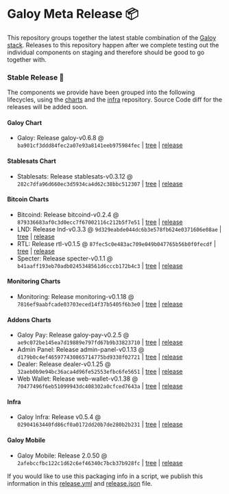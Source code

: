# Galoy Meta Release 📦

This repository groups together the latest stable combination of the [Galoy stack](https://github.com/GaloyMoney/awesome-galoy#tech-components). 
Releases to this repository happen after we complete testing out the individual components on staging and therefore should be good to go together with.

### Stable Release 🎉

The components we provide have been grouped into the following lifecycles, using the [charts](https://github.com/GaloyMoney/charts) and the [infra](https://github.com/GaloyMoney/galoy-infra) repository. 
Source Code diff for the releases will be added soon.

#### Galoy Chart
- Galoy: Release galoy-v0.6.8 @ `ba901cf3ddd84fec2a07e93a8141eeb975984fec` | [tree](https://github.com/GaloyMoney/charts/tree/ba901cf3ddd84fec2a07e93a8141eeb975984fec/charts/galoy) | [release](https://github.com/GaloyMoney/charts/releases/tag/galoy-v0.6.8)

#### Stablesats Chart
- Stablesats: Release stablesats-v0.3.12 @ `282c7dfa96d660ec3d5934ca4d62c38bbc512307` | [tree](https://github.com/GaloyMoney/charts/tree/282c7dfa96d660ec3d5934ca4d62c38bbc512307/charts/stablesats) | [release](https://github.com/GaloyMoney/charts/releases/tag/stablesats-v0.3.12)

#### Bitcoin Charts
- Bitcoind: Release bitcoind-v0.2.4 @ `879336683af0c3d0ecc7f67002116c212b5f7e51` | [tree](https://github.com/GaloyMoney/charts/tree/879336683af0c3d0ecc7f67002116c212b5f7e51/charts/bitcoind) | [release](https://github.com/GaloyMoney/charts/releases/tag/bitcoind-v0.2.4)
- LND: Release lnd-v0.3.3 @ `9d329eabde044dc6b3e578fb624e0371606e08ae` | [tree](https://github.com/GaloyMoney/charts/tree/9d329eabde044dc6b3e578fb624e0371606e08ae/charts/lnd) | [release](https://github.com/GaloyMoney/charts/releases/tag/lnd-v0.3.3)
- RTL: Release rtl-v0.1.5 @ `87fec5c0e483ac709e049b047765b56b0f0fecdf` | [tree](https://github.com/GaloyMoney/charts/tree/87fec5c0e483ac709e049b047765b56b0f0fecdf/charts/rtl) | [release](https://github.com/GaloyMoney/charts/releases/tag/rtl-v0.1.5)
- Specter: Release specter-v0.1.1 @ `b41aaff193eb70adb0245348561d6cccb172b4c3` | [tree](https://github.com/GaloyMoney/charts/tree/b41aaff193eb70adb0245348561d6cccb172b4c3/charts/specter) | [release](https://github.com/GaloyMoney/charts/releases/tag/specter-v0.1.1)

#### Monitoring Charts
- Monitoring: Release monitoring-v0.1.18 @ `7816ef9aabfcade03703eced14f37b5405f6b3e0` | [tree](https://github.com/GaloyMoney/charts/tree/7816ef9aabfcade03703eced14f37b5405f6b3e0/charts/monitoring) | [release](https://github.com/GaloyMoney/charts/releases/tag/monitoring-v0.1.18)

#### Addons Charts
- Galoy Pay: Release galoy-pay-v0.2.5 @ `ae9c072be145ea7d19889e797fd67b9b33823710` | [tree](https://github.com/GaloyMoney/charts/tree/ae9c072be145ea7d19889e797fd67b9b33823710/charts/galoy-pay) | [release](https://github.com/GaloyMoney/charts/releases/tag/galoy-pay-v0.2.5)
- Admin Panel: Release admin-panel-v0.1.13 @ `d179b0c4ef465977430865714775bd9338f02721` | [tree](https://github.com/GaloyMoney/charts/tree/d179b0c4ef465977430865714775bd9338f02721/charts/admin-panel) | [release](https://github.com/GaloyMoney/charts/releases/tag/admin-panel-v0.1.13)
- Dealer: Release dealer-v0.1.25 @ `32aeb0b9e94bc36aca4d96fe52553efbc6fe5651` | [tree](https://github.com/GaloyMoney/charts/tree/32aeb0b9e94bc36aca4d96fe52553efbc6fe5651/charts/dealer) | [release](https://github.com/GaloyMoney/charts/releases/tag/dealer-v0.1.25)
- Web Wallet: Release web-wallet-v0.1.38 @ `70477496f6eb51099943dc408302a0cfced7643a` | [tree](https://github.com/GaloyMoney/charts/tree/70477496f6eb51099943dc408302a0cfced7643a/charts/web_wallet) | [release](https://github.com/GaloyMoney/charts/releases/tag/web-wallet-v0.1.38)

#### Infra

- Galoy Infra: Release v0.5.4 @ `02904163440fd86cf0a0172dd20b7de280b2b231` | [tree](https://github.com/GaloyMoney/galoy-infra/tree/02904163440fd86cf0a0172dd20b7de280b2b231) | [release](https://github.com/GaloyMoney/galoy-infra/releases/tag/v0.5.4)

#### Galoy Mobile

- Galoy Mobile: Release 2.0.50 @ `2afebccfbc122c1d62c6ef46340c7bcb37b928fc` | [tree](https://github.com/GaloyMoney/galoy-mobile/tree/2afebccfbc122c1d62c6ef46340c7bcb37b928fc) | [release](https://github.com/GaloyMoney/galoy-mobile/releases/tag/2.0.50)

If you would like to use this packaging info in a script, we publish this information in this [release.yml](./release.yml) and [release.json](./release.json) file.
